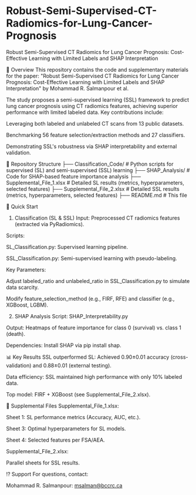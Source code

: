 # Robust-Semi-Supervised-CT-Radiomics-for-Lung-Cancer-Prognosis
Robust Semi-Supervised CT Radiomics for Lung Cancer Prognosis: Cost-Effective Learning with Limited Labels and SHAP Interpretation

📌 Overview
This repository contains the code and supplementary materials for the paper:
"Robust Semi-Supervised CT Radiomics for Lung Cancer Prognosis: Cost-Effective Learning with Limited Labels and SHAP Interpretation"
by Mohammad R. Salmanpour et al.

The study proposes a semi-supervised learning (SSL) framework to predict lung cancer prognosis using CT radiomics features, achieving superior performance with limited labeled data. Key contributions include:

Leveraging both labeled and unlabeled CT scans from 13 public datasets.

Benchmarking 56 feature selection/extraction methods and 27 classifiers.

Demonstrating SSL's robustness via SHAP interpretability and external validation.


📂 Repository Structure
├── Classification_Code/          # Python scripts for supervised (SL) and semi-supervised (SSL) learning
├── SHAP_Analysis/                # Code for SHAP-based feature importance analysis
├── Supplemental_File_1.xlsx      # Detailed SL results (metrics, hyperparameters, selected features)
├── Supplemental_File_2.xlsx      # Detailed SSL results (metrics, hyperparameters, selected features)
├── README.md                     # This file

🚀 Quick Start
1. Classification (SL & SSL)
Input: Preprocessed CT radiomics features (extracted via PyRadiomics).

Scripts:

SL_Classification.py: Supervised learning pipeline.

SSL_Classification.py: Semi-supervised learning with pseudo-labeling.

Key Parameters:

Adjust labeled_ratio and unlabeled_ratio in SSL_Classification.py to simulate data scarcity.

Modify feature_selection_method (e.g., FIRF, RFE) and classifier (e.g., XGBoost, LGBM).

2. SHAP Analysis
Script: SHAP_Interpretability.py

Output: Heatmaps of feature importance for class 0 (survival) vs. class 1 (death).

Dependencies: Install SHAP via pip install shap.

📊 Key Results
SSL outperformed SL: Achieved 0.90±0.01 accuracy (cross-validation) and 0.88±0.01 (external testing).

Data efficiency: SSL maintained high performance with only 10% labeled data.

Top model: FIRF + XGBoost (see Supplemental_File_2.xlsx).


📖 Supplemental Files
Supplemental_File_1.xlsx:

Sheet 1: SL performance metrics (Accuracy, AUC, etc.).

Sheet 3: Optimal hyperparameters for SL models.

Sheet 4: Selected features per FSA/AEA.

Supplemental_File_2.xlsx:

Parallel sheets for SSL results.

⁉️ Support
For questions, contact:

Mohammad R. Salmanpour: msalman@bccrc.ca

